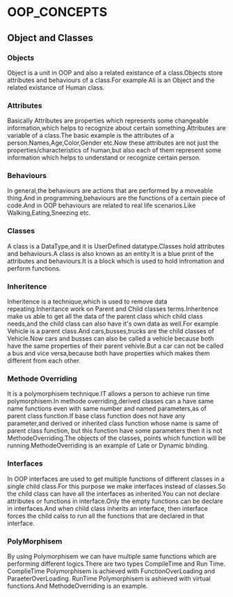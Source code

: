 # OOP_CONCEPTS
## Object and Classes
### Objects

Object is a unit in OOP and also a related existance of a class.Objects store attributes and behaviours of a class.For example Ali is an Object and the related existance of Human class.
### Attributes

Basically Attributes are properties which represents some changeable information,which helps to recognize about certain something.Attributes are variable of a class.The basic example is the attributes of a person.Names,Age,Color,Gender etc.Now these attributes are not just the properties/characteristics of human,but also each of them represent some information which helps to understand or recognize certain person.
### Behaviours

In general,the behaviours are actions that are performed by a moveable thing.And in programming,behaviours are the functions of a certain piece of code.And in OOP behaviours are related to real life scenarios.Like Walking,Eating,Sneezing etc.
### Classes

A class is a DataType,and it is UserDefined datatype.Classes hold attributes and behaviours.A class is also known as an entity.It is a blue print of the attributes and behaviours.It is a block which is used to hold infromation and perform functions.
### Inheritence

Inheritence is a technique,which is used to remove data repeating.Inheritance work on Parent and Child classes terms.Inheritence make us able to get all the data of the parent class which child class needs,and the child class can also have it's own data as well.For example Vehicle is a parent class.And cars,busses,trucks are the child classes of Vehicle.Now cars and busses can also be called a vehicle because both have the same properties of their parent vehivle.But a car can not be called a bus and vice versa,because both have properties which makes them different from each other.
### Methode Overriding

It is a polymorphisem technique.IT allows a person to achieve run time polymorphisem.In methode overriding,derived classes can a have same name functions even with same number and named parameters,as of parent class function.If base class function does not have any parameter,and derived or inherited class function whose name is same of parent class function, but this function have some parameters then it is not MethodeOverriding.The objects of the classes, points which function will be running.MethodeOverriding is an example of Late or Dynamic binding.

### Interfaces

In OOP interfaces are used to get multiple functions of different classes in a single child class.For this purpose we make interfaces instead of classes.So the child class can have all the interfaces as inherited.You can not declare attributes or functions in interface.Only the empty functions can be declare in interfaces.And when child class inherits an interface, then interface forces the child calss to run all the functions that are declared in that interface.

### PolyMorphisem

By using Polymorphisem we can have multiple same functions which are performing different logics.There are two types CompileTime and Run Time.
ComplieTime Polymorphisem is achieved with FunctionOverLoading and ParaeterOverLoading.
RunTime Polymorphisem is ashieved with virtual functions.And MethodeOverriding is an example.
